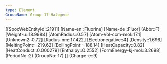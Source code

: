 ```yaml
---
type: Element
GroupName: Group-17-Halogene
---
```

[[SpocWebEntityId::21911]
[Name-en::Fluorine]
[Name-de::Fluor]
(Abbr::F)
[Weight-u::18.9984]
[AtomRadius::0.57]
[Atom-Vol-ccm-mol::17.1]
[Unknown2::0.72]
[Radius-nm::17.422]
[Electronegative::4]
[Density::1.696]
[MeltingPoint::-219.62]
[BoilingPoint::-188.14]
[HeatCapacity::0.82]
[HeatConduct::0.000279]
[Enthalpy::0.2552]
[FormEnergy-kj-mol::3.2698]
(PeriodNo::2)
(GroupNo::17)
[]
(Charge-e::9)

